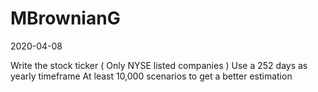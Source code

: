 # MBrownianG

2020-04-08

Write the stock ticker ( Only NYSE listed companies )
Use a 252 days as yearly timeframe
At least 10,000 scenarios to get a better estimation

